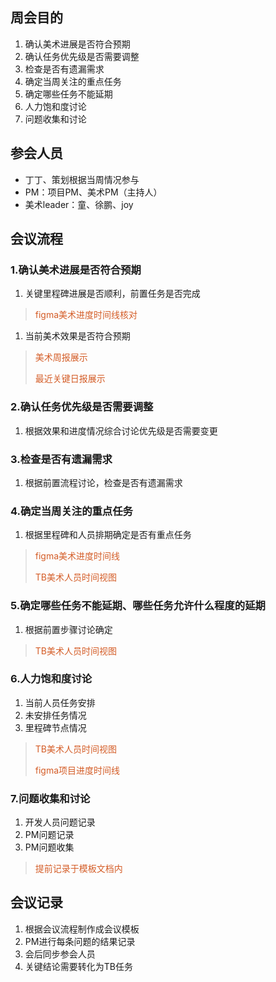 ## 周会目的
1. 确认美术进展是否符合预期
2. 确认任务优先级是否需要调整
3. 检查是否有遗漏需求
4. 确定当周关注的重点任务
5. 确定哪些任务不能延期
6. 人力饱和度讨论
7. 问题收集和讨论

## 参会人员
+ 丁丁、策划根据当周情况参与
+ PM：项目PM、美术PM（主持人）
+ 美术leader：童、徐鹏、joy

## 会议流程
### 1.确认美术进展是否符合预期
1. 关键里程碑进展是否顺利，前置任务是否完成

> <font style="color:#d45c26;">figma美术进度时间线核对</font>
>

1. 当前美术效果是否符合预期

> <font style="color:#d45c26;">美术周报展示</font>
>
> <font style="color:#d45c26;">最近关键日报展示</font>
>

### 2.确认任务优先级是否需要调整
1. 根据效果和进度情况综合讨论优先级是否需要变更

### 3.检查是否有遗漏需求
1. 根据前置流程讨论，检查是否有遗漏需求

### 4.确定当周关注的重点任务
1. 根据里程碑和人员排期确定是否有重点任务

> <font style="color:#d45c26;">figma美术进度时间线</font>
>
> <font style="color:#d45c26;">TB美术人员时间视图</font>
>

### 5.确定哪些任务不能延期、哪些任务允许什么程度的延期
1. 根据前置步骤讨论确定

> <font style="color:#d45c26;">TB美术人员时间视图</font>
>

### 6.人力饱和度讨论
1. 当前人员任务安排
2. 未安排任务情况
3. 里程碑节点情况

> <font style="color:#d45c26;">TB美术人员时间视图</font>
>
> <font style="color:#d45c26;">figma项目进度时间线</font>
>

### 7.问题收集和讨论
1. 开发人员问题记录
2. PM问题记录
3. PM问题收集

> <font style="color:#d45c26;">提前记录于模板文档内</font>
>

## 会议记录
1. 根据会议流程制作成会议模板
2. PM进行每条问题的结果记录
3. 会后同步参会人员
4. 关键结论需要转化为TB任务



